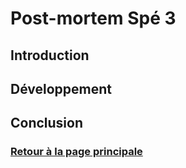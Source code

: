 # Post-mortem Spé 3

## Introduction

 
## Développement


## Conclusion



### [Retour à la page principale](https://worgaros.github.io/)
